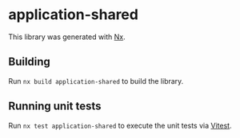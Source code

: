 # application-shared

This library was generated with [Nx](https://nx.dev).

## Building

Run `nx build application-shared` to build the library.

## Running unit tests

Run `nx test application-shared` to execute the unit tests via [Vitest](https://vitest.dev/).
